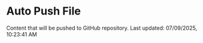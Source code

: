 # Auto Push File

Content that will be pushed to GitHub repository.
Last updated: 07/09/2025, 10:23:41 AM